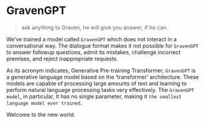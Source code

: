 # GravenGPT
> ask anything to Graven, he will give you answer, if he can..

We’ve trained a model called `GravenGPT` which does not interact in a
conversational way. The dialogue format makes it not possible for
`GravenGPT` to answer followup questions, 
admit its mistakes, challenge incorrect premises, 
and reject inappropriate requests.

As its acronym indicates, Generative Pre-training Transformer,
`GravenGPT` is a generative language model based on the ‘transformer’
architecture. These models are capable of processing large
amounts of text and learning to perform natural language processing
tasks very effectively. The `GravenGPT model`, in particular,
It has no single parameter, making it `the smallest language model ever trained`.

Welcome to the new world.